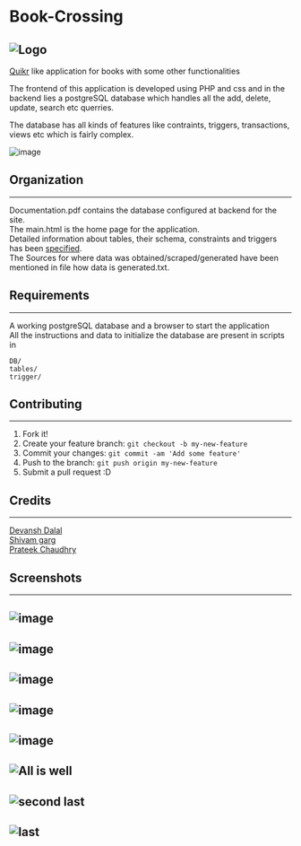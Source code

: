 # Book-Crossing
![Logo](https://cloud.githubusercontent.com/assets/5080310/13220998/186aac70-d99f-11e5-9527-6a8c97793f69.png)
---------------

[Quikr](http://www.quikr.com/) like application for books with some other functionalities 

The frontend of this application is developed using PHP and css and in the backend lies a postgreSQL database which handles all the add, delete, update, search etc querries.

The database has all kinds of features like contraints, triggers, transactions, views etc which is fairly complex.

![image](https://cloud.githubusercontent.com/assets/5080310/13220988/180eb1f4-d99f-11e5-8df1-61842cdf7b00.png)

## Organization
--------------
Documentation.pdf contains the database configured at backend for the site. <br>
The main.html is the home page for the application. <br>
Detailed information about tables, their schema, constraints and triggers has been [specified](https://github.com/devanshdalal/Book-Crossing/blob/master/Documentation.pdf). <br> 
The Sources for where data was obtained/scraped/generated have been mentioned in file how data is generated.txt.


## Requirements
--------------
A working postgreSQL database and a browser to start the application  <br>
All the instructions and data to initialize the database are present in scripts in 
```
DB/ 
tables/
trigger/
```

## Contributing
----------------
1. Fork it!
2. Create your feature branch: `git checkout -b my-new-feature`
3. Commit your changes: `git commit -am 'Add some feature'`
4. Push to the branch: `git push origin my-new-feature`
5. Submit a pull request :D

<!-- ## History

TODO: Write history -->


## Credits
----------------
[Devansh Dalal](https://github.com/devanshdalal) <br>
[Shivam garg](https://github.com/shivgarg) <br>
[Prateek Chaudhry](https://github.com/prateekchaudhry)<br>

## Screenshots
----------------
![image](https://cloud.githubusercontent.com/assets/5080310/13220991/1817ef62-d99f-11e5-9c65-443679e32666.png)
----------------
![image](https://cloud.githubusercontent.com/assets/5080310/13220989/1814a5d2-d99f-11e5-8a70-5ad338fe5158.png)
----------------
![image](https://cloud.githubusercontent.com/assets/5080310/13220992/181c45a8-d99f-11e5-9a7d-c2e6cc747821.png)
----------------
![image](https://cloud.githubusercontent.com/assets/5080310/13220994/18465dca-d99f-11e5-929e-2ffa0b58cced.png)
----------------
![image](https://cloud.githubusercontent.com/assets/5080310/13220996/184a7824-d99f-11e5-9573-373f3acb5310.png)
----------------
![All is well](https://cloud.githubusercontent.com/assets/5080310/13220997/184fe98a-d99f-11e5-938a-b919f886398c.png)
----------------
![second last](https://cloud.githubusercontent.com/assets/5080310/13220993/183b589e-d99f-11e5-8fcf-d33a538fbc26.png)
----------------
![last](https://cloud.githubusercontent.com/assets/5080310/13220995/184722f0-d99f-11e5-9452-c8185ac91e38.png)
----------------

